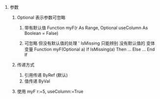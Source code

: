 
1. 参数
    1. Optional 表示参数可忽略
        1. 带有默认值
            Function myF(r As Range, Optional useColumn As Boolean = False)

        2. 可忽略 但没有默认值的处理
            ' IsMissing 只能辨别 没有默认值的 变体变量
            Function myF(Optional a)
                If IsMissing(a) Then
                    ...
                Else
                    ...
                End If
    
    2. 传递方式
        1. 引用传递
            ByRef (默认)
        2. 值传递
            ByVal

    3. 使用
        myF r:=5, useColumn:=True


